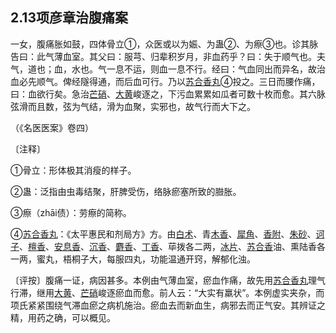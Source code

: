 ## 2.13项彦章治腹痛案

一女，腹痛胀如鼓，四体骨立①，众医或以为娠、为蛊②、为瘵③也。诊其脉告曰：此气薄血室。其父曰：服芎、归辈积岁月，非血药乎？曰：失于顺气也。夫气，道也；血，水也。气一息不运，则血一息不行。经曰：气血同出而异名，故治血必先顺气。俾经隧得通，而后血可行。乃以[苏合香丸](https://www.gmzyjc.com/read/fjx/fjx19-0.3.0.0.0.md)④投之。三日而腰作痛，曰：血欲行矣。急治[芒硝](https://www.gmzyjc.com/read/bc/bc02-0.1.2.0.0.md)、[大黄](https://www.gmzyjc.com/read/bc/bc02-0.1.1.0.0.md)峻逐之，下污血累累如瓜者可数十枚而愈。其六脉弦滑而且数，弦为气结，滑为血聚，实邪也，故气行而大下之。

（《名医医案》卷四）

〔注释〕

①骨立：形体极其消瘦的样子。

②蛊：泛指由虫毒结聚，肝脾受伤，络脉瘀塞所致的臌胀。

③瘵（zhāi债）：劳瘵的简称。

④[苏合香丸](https://www.gmzyjc.com/read/fjx/fjx19-0.3.0.0.0.md)：《太平惠民和剂局方》方。由[白术](https://www.gmzyjc.com/read/bc/bc17-0.1.5.0.0.md)、青[木香](https://www.gmzyjc.com/read/bc/bc11-0.0.5.0.0.md)、[犀角](https://www.gmzyjc.com/read/bc/bc03-0.3.1.0.0.md)、[香附](https://www.gmzyjc.com/read/bc/bc11-0.0.4.0.0.md)、[朱砂](https://www.gmzyjc.com/read/bc/bc09-0.1.1.0.0.md)、[诃子](https://www.gmzyjc.com/read/bc/bc18-0.0.7.0.0.md)、[檀香](https://www.gmzyjc.com/read/bc/bc11-0.0.10.0.0.md)、[安息香](https://www.gmzyjc.com/read/bc/bc08-0.0.6.0.0.md)、[沉香](https://www.gmzyjc.com/read/bc/bc11-0.0.9.0.0.md)、[麝香](https://www.gmzyjc.com/read/bc/bc08-0.0.1.0.0.md)、[丁香](https://www.gmzyjc.com/read/bc/bc07-0.8.0.0.0.md)、荜拨各二两，[冰片](https://www.gmzyjc.com/read/bc/bc08-0.0.3.0.0.md)、[苏合香](https://www.gmzyjc.com/read/bc/bc08-0.0.4.0.0.md)油、熏陆香各一两，蜜丸，梧桐子大，每服四丸，功能温通开窍，解郁化浊。

〔评按〕腹痛一证，病因甚多。本例由气薄血室，瘀血作痛，故先用[苏合香丸](https://www.gmzyjc.com/read/fjx/fjx19-0.3.0.0.0.md)理气行滞，继用[大黄](https://www.gmzyjc.com/read/bc/bc02-0.1.1.0.0.md)、[芒硝](https://www.gmzyjc.com/read/bc/bc02-0.1.2.0.0.md)峻逐瘀血而愈。前人云：“大实有羸状”。本例虚实夹杂，而项氏紧紧围绕气滞血瘀之病机施治。瘀血去而新血生，病邪去而正气安。其辨证之精，用药之确，可以概见。
